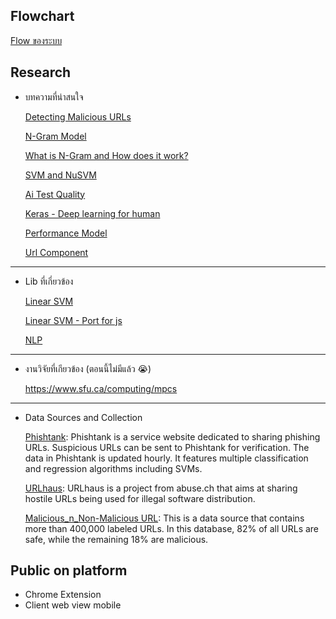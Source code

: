 ## Flowchart

[Flow ของระบบ](https://miro.com/welcomeonboard/bHpiVFBSRzFScHV1VUgyb0NEN2RGSk9BanhlRHFQc2ZsTXFkNU1SVWtOdjdzbU41SVFpS3lRNXJGSC9aQ25SNDFndDJZaG1Zc1FGSUtvUE50eGdkVVpGMk1icWdabUlsODFMSXMzNzgzK2pxTitiQUlRMkp4dnpzamxxUFdNZU50R2lncW1vRmFBVnlLcVJzTmdFdlNRPT0hdjE=?share_link_id=945161148719)

## Research

- บทความที่น่าสนใจ

  [Detecting Malicious URLs](https://medium.com/sfu-cspmp/detecting-malicious-urls-2412091872d6)

  [N-Gram Model](https://medium.com/@abhishekjainindore24/n-grams-in-nlp-a7c05c1aff12)

  [What is N-Gram and How does it work?](https://botpenguin.com/glossary/n-gram4)

  [SVM and NuSVM](https://medium.com/@khalidassalafy/support-vector-machines-svms-a-frontier-family-of-algorithms-used-in-classification-8b40c5f9a15d)

  [Ai Test Quality](https://blog.dailydoseofds.com/p/4-ways-to-test-ml-models-in-production-c3f?ref=dailydev)

  [Keras - Deep learning for human](https://keras.io/)

  [Performance Model](https://varshithagudimalla.medium.com/performance-measure-of-a-machine-learning-model-fb657263bf98)

  [Url Component](https://www.geeksforgeeks.org/components-of-a-url/)


---

- Lib ที่เกี่ยวข้อง

  [Linear SVM](https://www.csie.ntu.edu.tw/~cjlin/libsvm/)
  
  [Linear SVM - Port for js](https://github.com/mljs/libsvm)

  [NLP](https://www.kommunicate.io/blog/nlp-libraries-node-javascript/)

---

- งานวิจัยที่เกียวข้อง (ตอนนี้ไม่มีแล้ว 😭)

  https://www.sfu.ca/computing/mpcs

---

- Data Sources and Collection

  [Phishtank](https://phishtank.org): Phishtank is a service website dedicated to sharing phishing URLs. Suspicious URLs can be sent to Phishtank for verification. The data in Phishtank is updated hourly. It features multiple classification and regression algorithms including SVMs.

  [URLhaus](https://urlhaus.abuse.ch/): URLhaus is a project from abuse.ch that aims at sharing hostile URLs being used for illegal software distribution.

  [Malicious_n_Non-Malicious URL](https://www.kaggle.com/datasets/antonyj453/urldataset): This is a data source that contains more than 400,000 labeled URLs. In this database, 82% of all URLs are safe, while the remaining 18% are malicious.

## Public on platform

- Chrome Extension
- Client web view mobile